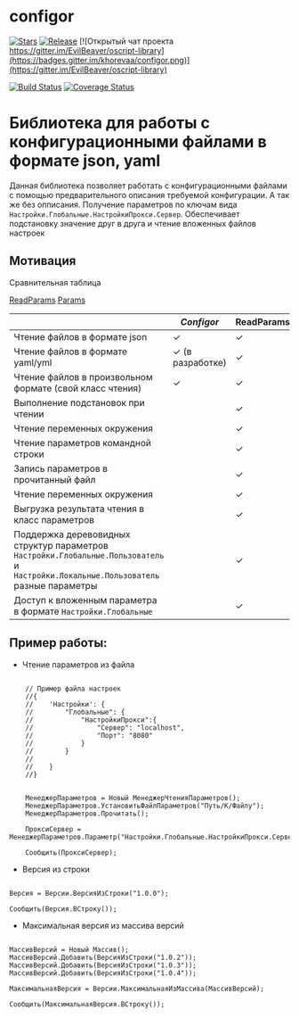 # configor

[![Stars](https://img.shields.io/github/stars/khorevaa/configor.svg?label=Github%20%E2%98%85&a)](https://github.com/khorevaa/configor/stargazers)
[![Release](https://img.shields.io/github/tag/khorevaa/configor.svg?label=Last%20release&a)](https://github.com/khorevaa/configor/releases)
[![Открытый чат проекта https://gitter.im/EvilBeaver/oscript-library](https://badges.gitter.im/khorevaa/configor.png)](https://gitter.im/EvilBeaver/oscript-library)

[![Build Status](https://travis-ci.org/khorevaa/configor.svg?branch=master)](https://travis-ci.org/khorevaa/configor)
[![Coverage Status](https://coveralls.io/repos/github/khorevaa/configor/badge.svg?branch=master)](https://coveralls.io/github/khorevaa/configor?branch=master)

# Библиотека для работы с конфигурационными файлами в формате json, yaml

Данная библиотека позволяет работать с конфигурационными файлами с помощью предварительного описания требуемой конфигурации.
А так же без опписания. Получение параметров по ключам вида `Настройки.Глобальные.НастройкиПрокси.Сервер`.
Обеспечивает подстановку значение друг в друга и чтение вложенных файлов настроек

## Мотивация

Сравнительная таблица

[ReadParams](https://github.com/Stepa86/ReadParams)
[Params](https://github.com/artbear/params)

|                                                                                                                                      | *Configor*       | ReadParams | Params |
|--------------------------------------------------------------------------------------------------------------------------------------|------------------|------------|--------|
| Чтение файлов в формате json                                                                                                         | ✓                | ✓          | ✓      |
| Чтение файлов в формате yaml/yml                                                                                                     | ✓ (в разработке) | ✓          | ✓      |
| Чтение файлов в произвольном формате (свой класс чтения)                                                                             | ✓                | ✓          | ✓      |
| Выполнение подстановок при чтении                                                                                                    |                  | ✓          | ✓      |
| Чтение переменных окружения                                                                                                          |                  | ✓          | ✓      |
| Чтение параметров командной строки                                                                                                   |                  | ✓          | ✓      |
| Запись параметров в прочитанный файл                                                                                                 |                  | ✓          | ✓      |
| Чтение переменных окружения                                                                                                          |                  | ✓          | ✓      |
| Выгрузка результата чтения в класс параметров                                                                                        |                  | ✓          | ✓      |
| Поддержка деревовидных структур параметров `Настройки.Глобальные.Пользователь` и `Настройки.Локальные.Пользователь` разные параметры |                  | ✓          | ✓      |
| Доступ к вложенным параметра в формате `Настройки.Глобальные`                                                                        |                  | ✓          | ✓      |

## Пример работы:

* Чтение параметров из файла
```bsl
    
    // Пример файла настроек
    //{
    //    'Настройки': {
    //        "Глобальные": {
    //            "НастройкиПрокси":{
    //                "Сервер": "localhost",
    //                "Порт": "8080"
    //            }
    //        }
    //        
    //    }
    //}
    

    МенеджерПараметров = Новый МенеджерЧтенияПараметров();
	МенеджерПараметров.УстановитьФайлПараметров("Путь/К/Файлу");
	МенеджерПараметров.Прочитать();

    ПроксиСервер = МенеджерПараметров.Параметр("Настройки.Глобальные.НастройкиПрокси.Сервер")

    Сообщить(ПроксиСервер);

```

* Версия из строки
```bsl

Версия = Версии.ВерсияИзСтроки("1.0.0");

Сообщить(Версия.ВСтроку());

```
* Максимальная версия из массива версий
```bsl

МассивВерсий = Новый Массив();
МассивВерсий.Добавить(ВерсияИзСтроки("1.0.2"));
МассивВерсий.Добавить(ВерсияИзСтроки("1.0.3"));
МассивВерсий.Добавить(ВерсияИзСтроки("1.0.4"));

МаксимальнаяВерсия = Версии.МаксимальнаяИзМассива(МассивВерсий);

Сообщить(МаксимальнаяВерсия.ВСтроку());

```
